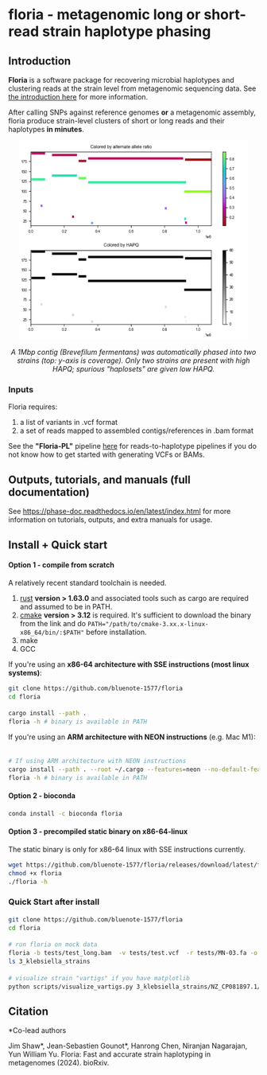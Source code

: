 # floria - metagenomic long or short-read strain haplotype phasing

## Introduction

**Floria** is a software package for recovering microbial haplotypes and clustering reads at the strain level from metagenomic sequencing data. See [the introduction here](https://phase-doc.readthedocs.io/en/latest/introduction.html) for more information. 

After calling SNPs against reference genomes __or__ a metagenomic assembly, floria produce strain-level clusters of short or long reads and their haplotypes **in minutes**. 

<p align="center">
  <img width="460" height="400" src="https://github.com/bluenote-1577/vartig-utils/blob/main/visualize-vartig-example.png", caption="asdf">
</p>
<p align="center">
  <i>
    A 1Mbp contig (Brevefilum fermentans) was automatically phased into two strains (top: y-axis is coverage). Only two strains are present with high HAPQ; spurious "haplosets" are given low HAPQ.
  </i>
</p>

### Inputs

Floria requires: 

1. a list of variants in .vcf format
2. a set of reads mapped to assembled contigs/references in .bam format

See the **"Floria-PL"** pipeline [here](https://github.com/jsgounot/Floria_analysis_workflow) for reads-to-haplotype pipelines if you do not know how to get started with generating VCFs or BAMs. 

## Outputs, tutorials, and manuals (full documentation)

See https://phase-doc.readthedocs.io/en/latest/index.html for more information on tutorials, outputs, and extra manuals for usage. 

## Install + Quick start 

#### Option 1 - compile from scratch

A relatively recent standard toolchain is needed.

1. [rust](https://www.rust-lang.org/tools/install) **version > 1.63.0** and associated tools such as cargo are required and assumed to be in PATH.
2. [cmake](https://cmake.org/download/) **version > 3.12** is required. It's sufficient to download the binary from the link and do `PATH="/path/to/cmake-3.xx.x-linux-x86_64/bin/:$PATH"` before installation. 
3. make 
4. GCC 

If you're using an **x86-64 architecture with SSE instructions (most linux systems)**: 

```sh
git clone https://github.com/bluenote-1577/floria
cd floria

cargo install --path . 
floria -h # binary is available in PATH
```

If you're using an **ARM architecture with NEON instructions** (e.g. Mac M1): 

```sh

# If using ARM architecture with NEON instructions
cargo install --path . --root ~/.cargo --features=neon --no-default-features
floria -h # binary is available in PATH

```

#### Option 2 - bioconda

```sh
conda install -c bioconda floria
```

#### Option 3 - precompiled static binary on **x86-64-linux**

The static binary is only for x86-64 linux with SSE instructions currently. 

```sh
wget https://github.com/bluenote-1577/floria/releases/download/latest/floria
chmod +x floria
./floria -h
```

### Quick Start after install 

```sh
git clone https://github.com/bluenote-1577/floria
cd floria

# run floria on mock data
floria -b tests/test_long.bam  -v tests/test.vcf  -r tests/MN-03.fa -o 3_klebsiella_strains
ls 3_klebsiella_strains

# visualize strain "vartigs" if you have matplotlib
python scripts/visualize_vartigs.py 3_klebsiella_strains/NZ_CP081897.1/NZ_CP081897.1.vartigs
```

## Citation
\*Co-lead authors

Jim Shaw\*, Jean-Sebastien Gounot\*, Hanrong Chen, Niranjan Nagarajan, Yun William Yu. Floria: Fast and accurate strain haplotyping in metagenomes (2024). bioRxiv.

